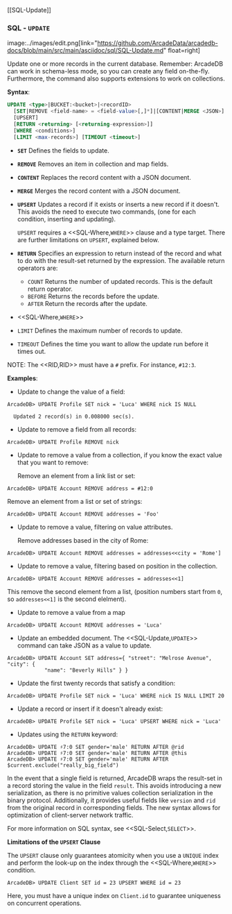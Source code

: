 [[SQL-Update]]
### SQL - `UPDATE` 
image:../images/edit.png[link="https://github.com/ArcadeData/arcadedb-docs/blob/main/src/main/asciidoc/sql/SQL-Update.md" float=right]

Update one or more records in the current database.  Remember: ArcadeDB can work in schema-less mode, so you can create any field on-the-fly.  Furthermore, the command also supports extensions to work on collections.

**Syntax**:

```sql
UPDATE <type>|BUCKET:<bucket>|<recordID>
  [SET|REMOVE <field-name> = <field-value>[,]*]|[CONTENT|MERGE <JSON>]
  [UPSERT]
  [RETURN <returning> [<returning-expression>]]
  [WHERE <conditions>]
  [LIMIT <max-records>] [TIMEOUT <timeout>]
```

- **`SET`** Defines the fields to update.
- **`REMOVE`** Removes an item in collection and map fields.
- **`CONTENT`** Replaces the record content with a JSON document.
- **`MERGE`** Merges the record content with a JSON document.
- **`UPSERT`** Updates a record if it exists or inserts a new record if it doesn't.  This avoids the need to execute two commands, (one for each condition, inserting and updating).  

  `UPSERT` requires a <<SQL-Where,`WHERE`>> clause and a type target.  There are further limitations on `UPSERT`, explained below.
- **`RETURN`** Specifies an expression to return instead of the record and what to do with the result-set returned by the expression.  The available return operators are:
  - `COUNT` Returns the number of updated records.  This is the default return operator.
  - `BEFORE` Returns the records before the update.
  - `AFTER` Return the records after the update.
- <<SQL-Where,`WHERE`>>
- `LIMIT` Defines the maximum number of records to update.
- `TIMEOUT` Defines the time you want to allow the update run before it times out.

NOTE: The <<RID,RID>> must have a `#` prefix.  For instance, `#12:3`.

**Examples**:

- Update to change the value of a field:

```
ArcadeDB> UPDATE Profile SET nick = 'Luca' WHERE nick IS NULL
  
  Updated 2 record(s) in 0.008000 sec(s).
```

- Update to remove a field from all records:

```
ArcadeDB> UPDATE Profile REMOVE nick
```

- Update to remove a value from a collection, if you know the exact value that you want to remove:

  Remove an element from a link list or set:

```
ArcadeDB> UPDATE Account REMOVE address = #12:0
```

  Remove an element from a list or set of strings:

```
ArcadeDB> UPDATE Account REMOVE addresses = 'Foo'
```

- Update to remove a value, filtering on value attributes.

  Remove addresses based in the city of Rome:

```
ArcadeDB> UPDATE Account REMOVE addresses = addresses<<city = 'Rome']
```

- Update to remove a value, filtering based on position in the collection.

```
ArcadeDB> UPDATE Account REMOVE addresses = addresses<<1]
```

  This remove the second element from a list, (position numbers start from `0`, so `addresses<<1]` is the second elelment).

- Update to remove a value from a map

```
ArcadeDB> UPDATE Account REMOVE addresses = 'Luca'
```

- Update an embedded document.  The <<SQL-Update,`UPDATE`>> command can take JSON as a value to update.

```
ArcadeDB> UPDATE Account SET address={ "street": "Melrose Avenue", "city": { 
            "name": "Beverly Hills" } }

```

- Update the first twenty records that satisfy a condition:

```
ArcadeDB> UPDATE Profile SET nick = 'Luca' WHERE nick IS NULL LIMIT 20
```

- Update a record or insert if it doesn't already exist:

```
ArcadeDB> UPDATE Profile SET nick = 'Luca' UPSERT WHERE nick = 'Luca'
```


- Updates using the `RETURN` keyword:

```
ArcadeDB> UPDATE ♯7:0 SET gender='male' RETURN AFTER @rid
ArcadeDB> UPDATE ♯7:0 SET gender='male' RETURN AFTER @this
ArcadeDB> UPDATE ♯7:0 SET gender='male' RETURN AFTER $current.exclude("really_big_field")
```

In the event that a single field is returned, ArcadeDB wraps the result-set in a record storing the value in the field `result`.  This avoids introducing a new serialization, as there is no primitive values collection serialization in the binary protocol.  Additionally, it provides useful fields like `version` and `rid` from the original record in corresponding fields.  The new syntax allows for optimization of client-server network traffic.

For more information on SQL syntax, see <<SQL-Select,`SELECT`>>.

**Limitations of the `UPSERT` Clause**

The `UPSERT` clause only guarantees atomicity when you use a `UNIQUE` index and perform the look-up on the index through the <<SQL-Where,`WHERE`>> condition.

```
ArcadeDB> UPDATE Client SET id = 23 UPSERT WHERE id = 23
```

Here, you must have a unique index on `Client.id` to guarantee uniqueness on concurrent operations.

